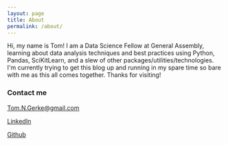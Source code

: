 ```yaml
---
layout: page
title: About
permalink: /about/
---
```


Hi, my name is Tom!  I am a Data Science Fellow at General Assembly, learning about data analysis techniques and best practices using Python, Pandas, SciKitLearn, and a slew of other packages/utilities/technologies.  I'm currently trying to get this blog up and running in my spare time so bare with me as this all comes together. Thanks for visiting!


### Contact me

[Tom.N.Gerke@gmail.com](mailto:Tom.N.Gerke@gmail.com)

[LinkedIn](https://www.linkedin.com/in/thomasgerke)

[Github](https://www.github.com/gerket)
